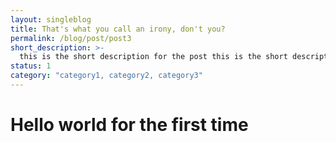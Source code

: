 ```yaml
---
layout: singleblog
title: That's what you call an irony, don't you?
permalink: /blog/post/post3
short_description: >- 
  this is the short description for the post this is the short description for the post this is the short description for the post this is the short description for the post this is the short description for the post this is the short description for the post this is the short description for the post this is the short description for the post this is the short description for the post this is the short description for the post
status: 1
category: "category1, category2, category3"
---
```


# Hello world for the first time